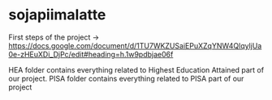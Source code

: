 # sojapiimalatte

First steps of the project -> https://docs.google.com/document/d/1TU7WKZUSaiEPuXZqYNW4QlqyljUa0e-zHEuXDi_DjPc/edit#heading=h.1w9pdbjae06f

HEA folder contains everything related to Highest Education Attained part of our project.
PISA folder contains everything related to PISA part of our project
